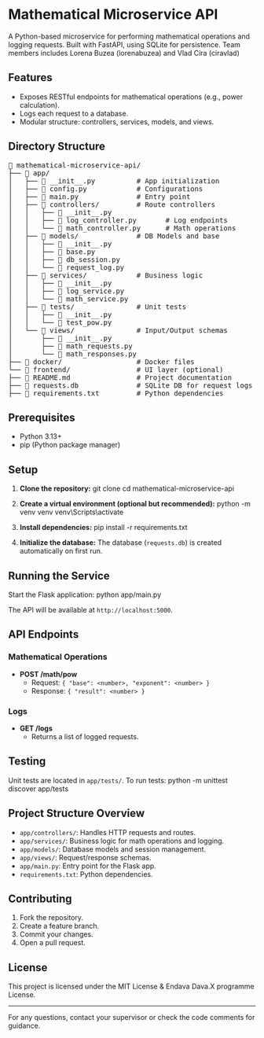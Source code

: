 # Mathematical Microservice API

A Python-based microservice for performing mathematical operations and logging requests. Built with FastAPI, using SQLite for persistence.
Team members includes Lorena Buzea (lorenabuzea) and Vlad Cira (ciravlad)

## Features

- Exposes RESTful endpoints for mathematical operations (e.g., power calculation).
- Logs each request to a database.
- Modular structure: controllers, services, models, and views.

## Directory Structure

<pre>
📁 mathematical-microservice-api/
├── 📁 app/
│   ├── 📄 __init__.py          # App initialization
│   ├── 📄 config.py            # Configurations
│   ├── 📄 main.py              # Entry point
│   ├── 📁 controllers/         # Route controllers
│   │   ├── 📄 __init__.py
│   │   ├── 📄 log_controller.py       # Log endpoints
│   │   └── 📄 math_controller.py      # Math operations
│   ├── 📁 models/              # DB Models and base
│   │   ├── 📄 __init__.py
│   │   ├── 📄 base.py
│   │   ├── 📄 db_session.py
│   │   └── 📄 request_log.py
│   ├── 📁 services/            # Business logic
│   │   ├── 📄 __init__.py
│   │   ├── 📄 log_service.py
│   │   └── 📄 math_service.py
│   ├── 📁 tests/               # Unit tests
│   │   ├── 📄 __init__.py
│   │   └── 📄 test_pow.py
│   └── 📁 views/               # Input/Output schemas
│       ├── 📄 __init__.py
│       ├── 📄 math_requests.py
│       └── 📄 math_responses.py
├── 📁 docker/                  # Docker files
└── 📁 frontend/                # UI layer (optional)
├── 📄 README.md                # Project documentation
├── 📄 requests.db              # SQLite DB for request logs
├── 📄 requirements.txt         # Python dependencies
</pre>

## Prerequisites

- Python 3.13+
- pip (Python package manager)

## Setup

1. **Clone the repository:**
  git clone <repository-url> cd mathematical-microservice-api

2. **Create a virtual environment (optional but recommended):**
  python -m venv venv venv\Scripts\activate

3. **Install dependencies:**
  pip install -r requirements.txt

4. **Initialize the database:**
   The database (`requests.db`) is created automatically on first run.

## Running the Service

Start the Flask application:
  python app/main.py

The API will be available at `http://localhost:5000`.

## API Endpoints

### Mathematical Operations

- **POST /math/pow**
  - Request: `{ "base": <number>, "exponent": <number> }`
  - Response: `{ "result": <number> }`

### Logs

- **GET /logs**
  - Returns a list of logged requests.

## Testing

Unit tests are located in `app/tests/`. To run tests:
  python -m unittest discover app/tests

## Project Structure Overview

- `app/controllers/`: Handles HTTP requests and routes.
- `app/services/`: Business logic for math operations and logging.
- `app/models/`: Database models and session management.
- `app/views/`: Request/response schemas.
- `app/main.py`: Entry point for the Flask app.
- `requirements.txt`: Python dependencies.

## Contributing

1. Fork the repository.
2. Create a feature branch.
3. Commit your changes.
4. Open a pull request.

## License

This project is licensed under the MIT License & Endava Dava.X programme License.

---

For any questions, contact your supervisor or check the code comments for guidance.
